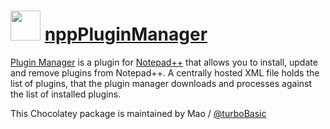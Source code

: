# <img src="https://rawgit.com/turboBasic/au-packages/master/notepadplusplus-nppPluginManager/icon.png" width="48" height="48"/> [nppPluginManager](https://chocolatey.org/packages/notepadplusplus-nppPluginManager)

[Plugin Manager](http://www.brotherstone.co.uk/npp/pm/) is a plugin for [Notepad++](https://github.com/notepad-plus-plus/notepad-plus-plus) that allows you to install, update and remove plugins from Notepad++. A centrally hosted XML file holds the list of plugins, that the plugin manager downloads and processes against the list of installed plugins.

This Chocolatey package is maintained by Mao / [@turboBasic](https://github.com/turboBasic)